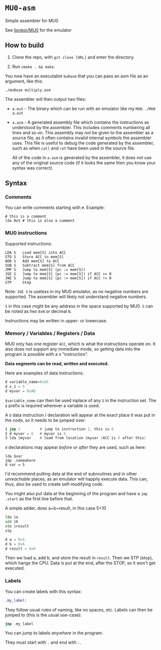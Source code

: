 # `MU0-asm`

Simple assembler for MU0

See [lionkor/MU0](https://github.com/lionkor/MU0) for the emulator


## How to build

1. Clone the repo, with `git clone [URL]` and enter the directory. 

3. Run `cmake . && make`.

You now have an executable `mu0asm` that you can pass an asm file as an argument, like this:

`./mu0asm multiply.asm`

The assembler will then output two files:

* `a.out` - The binary which can be run with an emulator like my `MU0`: `./MU0 a.out`
* `a.asm` - A generated assembly file which contains the instructions as understood by the assembler. This includes comments numbering all lines and so on. This assembly may *not* be given to the assembler as a source file, as it often contains invalid internal symbols the assembler uses. This file is useful to debug the code generated by the assembler, such as when `call` and `ret` have been used in the source file. 
    
    All of the code in `a.asm` is generated by the assembler, it does not use any of the original source code (if it looks the same then you know your syntax was correct).

## Syntax

### Comments

You can write comments starting with `#`. Example:
```
# this is a comment
lda 0x5 # this is also a comment
```

### MU0 instructions

Supported instructions:
```
LDA S   Load mem[S] into ACC
STO S   Store ACC in mem[S]
ADD S   Add mem[S] to ACC
SUB S   Subtract mem[S] from ACC
JMP S   Jump to mem[S] (pc := mem[S])
JGE S   Jump to mem[S] (pc := mem[S]) if ACC >= 0
JNE S   Jump to mem[S] (pc := mem[S]) if ACC != 0
STP     Stop
```
Note: `JGE S` is useless in my MU0 emulator, as no negative numbers are supported. The assembler will likely not understand negative numbers.

`S` in this case might be any address in the space supported by MU0. `S` can be noted as hex `0xN` or decimal `N`.

Instructions may be written in upper- or lowercase.

### Memory / Variables / Registers / Data

MU0 only has one register `ACC`, which is what the instructions operate on. It also does *not* support any immediate mode, so getting data into the program is possible with a `d` "instruction".

**Data segments can be read, written and executed.**

Here are examples of data instructions:

```asm
d variable_name=0x65
d x_1 = 5
d myvar = 0xAB
```

`$variable_name` can then be used inplace of any `S` in the instruction set. The `$` prefix is required wherever a variable is used.

A `d` data instruction / declaration will appear at the exact place it was put in the code, so it needs to be jumped over:

```asm
1 jmp 2         # jump to instruction 2, this is 0
2 d myvar = 6   # myvar is 6
3 lda $myvar    # load from location $myvar (ACC is 6 after this)
```

`d` declarations may appear *before* or *after* they are used, such as here:
```
lda $var
jmp .somewhere
d var = 5
```

I'd recommend putting data at the end of subroutines and in other *unreachable* places, as an emulator will happily execute data. This can, thus, also be used to create self-modifying code.

You might also put data at the beginning of the program and have a `jmp .start` as the first line before that.

A simple adder, does a+b=result, in this case 5+10
```asm
lda $a
add $b
sto $result
stp

d a = 0x5
d b = 0xA
d result = 0x0
```
Then we load a, add b, and store the result in `result`.
Then we STP (stop), which hangs the CPU.
Data is put at the end, after the STOP, so it won't get executed.

### Labels

You can create labels with this syntax:
```asm
.my_label:
```
They follow usual rules of naming, like no spaces, etc.
Labels can then be jumped to (this is the usual use-case):
```asm
jmp .my_label
```

You can jump to labels *anywhere* in the program.

They must start with `.` and end with `:`.

    
